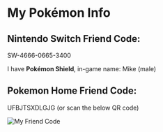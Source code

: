 # My Pokémon Info

## Nintendo Switch Friend Code:
SW-4666-0665-3400

I have **Pokémon Shield**, in-game name: Mike (male)

## Pokemon Home Friend Code:
UFBJTSXDLGJG (or scan the below QR code)

<img src="page-content/images/PokemonHomeFriendCode.png"
     class="profile-image"
     title="My Friend Code" />
